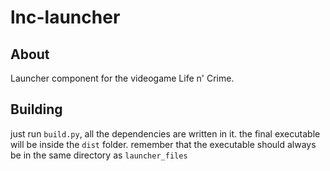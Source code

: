 # lnc-launcher

## About
Launcher component for the videogame Life n' Crime.

## Building

just run `build.py`, all the dependencies are written in it.
the final executable will be inside the `dist` folder.
remember that the executable should always be in the same directory as `launcher_files`
